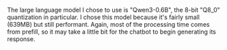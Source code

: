 The large language model I chose to use is "Qwen3-0.6B", the 8-bit "Q8_0" quantization in particular. I chose this model because it's fairly small (639MB) but still performant. Again, most of the processing time comes from prefill, so it may take a little bit for the chatbot to begin generating its response.